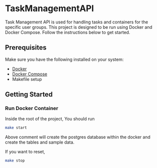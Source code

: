 # TaskManagementAPI
Task Management API is used for handling tasks and containers for the specific user groups.
This project is designed to be run using Docker and Docker Compose. Follow the instructions below to get started.

## Prerequisites

Make sure you have the following installed on your system:

- [Docker](https://docs.docker.com/get-docker/)
- [Docker Compose](https://docs.docker.com/compose/install/)
- Makefile setup

## Getting Started


### Run Docker Container
Inside the root of the project, You should run
```sh
make start
```
Above comment will create the postgres database within the docker and create the tables and sample data.

If you want to reset,
```sh
make stop
```

